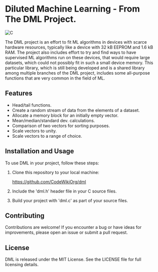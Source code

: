 # Diluted Machine Learning - From The DML Project.

![C](https://img.shields.io/badge/c-%2300599C.svg?style=for-the-badge&logo=c&logoColor=white)

The DML project is an effort to fit ML algorithms in devices with scarce hardware resources, typically like a device with 32 kB EEPROM and 1.6 kB RAM. The project also includes effort to try and find ways to have supervised ML algorithms run on these devices, that would require large datasets, which could not possibly fit in such a small device memory. This particular library, which is still being developed and is a shared library among multiple branches of the DML project, includes some all-purpose functions that are very common in the field of ML.


## Features

- Head/tail functions.
- Create a random stream of data from the elements of a dataset.
- Allocate a memory block for an initially empty vector.
- Mean/median/standard dev. calculations.
- Comparison of two vectors for sorting purposes.
- Scale vectors to unity.
- Scale vectors to a range of choice.

## Installation and Usage

To use DML in your project, follow these steps:

1. Clone this repository to your local machine:

     https://github.com/CodeWikiOrg/dml

2. Include the 'dml.h' header file in your C source files.

3. Build your project with 'dml.c' as part of your source files.
 
## Contributing
Contributions are welcome! If you encounter a bug or have ideas for improvements, please open an issue or submit a pull request.

## License
DML is released under the MIT License. See the LICENSE file for full licensing details.
